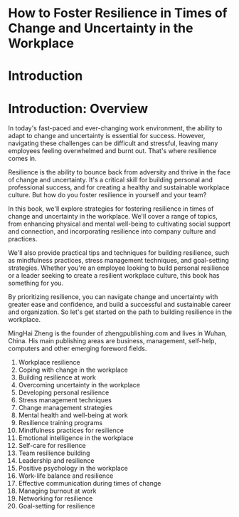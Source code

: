# How to Foster Resilience in Times of Change and Uncertainty in the Workplace

# Introduction

Introduction: Overview
======================

In today's fast-paced and ever-changing work environment, the ability to adapt to change and uncertainty is essential for success. However, navigating these challenges can be difficult and stressful, leaving many employees feeling overwhelmed and burnt out. That's where resilience comes in.

Resilience is the ability to bounce back from adversity and thrive in the face of change and uncertainty. It's a critical skill for building personal and professional success, and for creating a healthy and sustainable workplace culture. But how do you foster resilience in yourself and your team?

In this book, we'll explore strategies for fostering resilience in times of change and uncertainty in the workplace. We'll cover a range of topics, from enhancing physical and mental well-being to cultivating social support and connection, and incorporating resilience into company culture and practices.

We'll also provide practical tips and techniques for building resilience, such as mindfulness practices, stress management techniques, and goal-setting strategies. Whether you're an employee looking to build personal resilience or a leader seeking to create a resilient workplace culture, this book has something for you.

By prioritizing resilience, you can navigate change and uncertainty with greater ease and confidence, and build a successful and sustainable career and organization. So let's get started on the path to building resilience in the workplace.


MingHai Zheng is the founder of zhengpublishing.com and lives in Wuhan, China. His main publishing areas are business, management, self-help, computers and other emerging foreword fields.



1. Workplace resilience
2. Coping with change in the workplace
3. Building resilience at work
4. Overcoming uncertainty in the workplace
5. Developing personal resilience
6. Stress management techniques
7. Change management strategies
8. Mental health and well-being at work
9. Resilience training programs
10. Mindfulness practices for resilience
11. Emotional intelligence in the workplace
12. Self-care for resilience
13. Team resilience building
14. Leadership and resilience
15. Positive psychology in the workplace
16. Work-life balance and resilience
17. Effective communication during times of change
18. Managing burnout at work
19. Networking for resilience
20. Goal-setting for resilience

